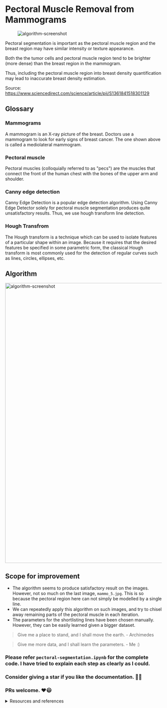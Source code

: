 # Pectoral Muscle Removal from Mammograms
<figure>
  <img src="https://github.com/gsunit/Pectoral-Muscle-Removal-From-Mammograms/blob/master/assets/processing-screenshot.png" alt="algorithm-screenshot"/>
</figure>

Pectoral segmentation is important as the pectoral muscle region and the breast region may have similar intensity or texture appearance.

Both the the tumor cells and pectoral muscle region tend to be brighter (more dense) than the breast region in the mammogram.

Thus, including the pectoral muscle region into breast density quantification may lead to inaccurate breast density estimation.

Source: https://www.sciencedirect.com/science/article/pii/S1361841518301129

## Glossary
### Mammograms
A mammogram is an X-ray picture of the breast. Doctors use a mammogram to look for early signs of breast cancer. The one shown above is called a mediolateral mammogram.

### Pectoral muscle
Pectoral muscles (colloquially referred to as "pecs") are the muscles that connect the front of the human chest with the bones of the upper arm and shoulder. 

### Canny edge detection
Canny Edge Detection is a popular edge detection algorithm. Using Canny Edge Detector solely for pectoral muscle segmentation produces quite unsatisfactory results. Thus, we use hough transform line detection.

### Hough Transfrom
The Hough transform is a technique which can be used to isolate features of a particular shape within an image. Because it requires that the desired features be specified in some parametric form, the classical Hough transform is most commonly used for the detection of regular curves such as lines, circles, ellipses, etc.

## Algorithm
<img src="https://github.com/gsunit/Pectoral-Muscle-Removal-From-Mammograms/blob/master/assets/algorithm-flowchart.png" alt="algorithm-screenshot" height="900"/>

## Scope for improvement
- The algorithm seems to produce satisfactory result on the images. However, not so much on the last image, `mammo_5.jpg`. This is so because the pectoral region here can not simply be modelled by a single line.
- We can repeatedly apply this algorithm on such images, and try to chisel away remaining parts of the pectoral muscle in each iteration.
- The parameters for the shortlisting lines have been chosen manually. However, they can be easily learned given a bigger dataset.

> Give me a place to stand, and I shall move the earth. - Archimedes

> Give me more data, and I shall learn the parameters. - Me :)


### Please refer `pectoral-segmentation.ipynb` for the complete code. I have tried to explain each step as clearly as I could.

### Consider giving a star if you like the documentation. 🌟🌟
### PRs welcome. ❤️😃

<details>
  <summary>Resources and references</summary>
  
  1. [Github repo by @anoo6527](https://github.com/anoo6527/PectoralMuscle_Removal)
  2. Assignment by [Suven Consultants and Technology Pvt. Ltd.](https://www.linkedin.com/company/suven-consultants-and-technology-pvt-ltd/)
  3. https://www.ncbi.nlm.nih.gov/pmc/articles/PMC6510623/
  4. https://core.ac.uk/download/pdf/82133766.pdf
  5. [Computer Vision Basics: Hough Transform | By Dr. Ry @Stemplicity](https://www.youtube.com/watch?v=6yVMpaIoxIU)
</details>

